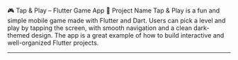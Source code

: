 🎮 Tap & Play – Flutter Game App
📌 Project Name
Tap & Play is a fun and simple mobile game made with Flutter and Dart. Users can pick a level and play by tapping the screen, with smooth navigation and a clean dark-themed design. The app is a great example of how to build interactive and well-organized Flutter projects.
________________________________________________________________________________________________________________________________________________________________________________________________________________________
